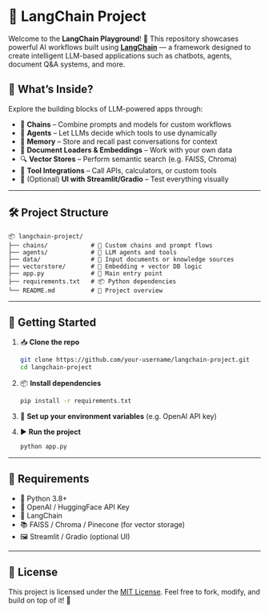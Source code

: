 # 🤖 LangChain Project

Welcome to the **LangChain Playground**! 🎯
This repository showcases powerful AI workflows built using **[LangChain](https://github.com/langchain-ai/langchain)** — a framework designed to create intelligent LLM-based applications such as chatbots, agents, document Q\&A systems, and more.

## 🧠 What’s Inside?

Explore the building blocks of LLM-powered apps through:

* 🔗 **Chains** – Combine prompts and models for custom workflows
* 🎯 **Agents** – Let LLMs decide which tools to use dynamically
* 🧠 **Memory** – Store and recall past conversations for context
* 📄 **Document Loaders & Embeddings** – Work with your own data
* 🔍 **Vector Stores** – Perform semantic search (e.g. FAISS, Chroma)
* 🧰 **Tool Integrations** – Call APIs, calculators, or custom tools
* 💬 (Optional) **UI with Streamlit/Gradio** – Test everything visually

---

## 🛠️ Project Structure

```
📦 langchain-project/
├── chains/            # 🔗 Custom chains and prompt flows
├── agents/            # 🤖 LLM agents and tools
├── data/              # 📁 Input documents or knowledge sources
├── vectorstore/       # 🧠 Embedding + vector DB logic
├── app.py             # 🚀 Main entry point
├── requirements.txt   # 📦 Python dependencies
└── README.md          # 📘 Project overview
```

---

## 🚀 Getting Started

1. 📥 **Clone the repo**

   ```bash
   git clone https://github.com/your-username/langchain-project.git
   cd langchain-project
   ```

2. 📦 **Install dependencies**

   ```bash
   pip install -r requirements.txt
   ```

3. 🔐 **Set up your environment variables** (e.g. OpenAI API key)

4. ▶️ **Run the project**

   ```bash
   python app.py
   ```

---

## 📌 Requirements

* 🐍 Python 3.8+
* 🔑 OpenAI / HuggingFace API Key
* 🧠 LangChain
* 📚 FAISS / Chroma / Pinecone (for vector storage)
* 🖼️ Streamlit / Gradio (optional UI)

---

## 📄 License

This project is licensed under the [MIT License](LICENSE).
Feel free to fork, modify, and build on top of it! 🤝

